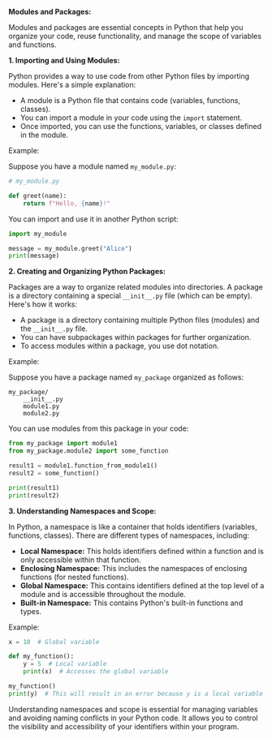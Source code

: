 **Modules and Packages:**

Modules and packages are essential concepts in Python that help you organize your code, reuse functionality, and manage the scope of variables and functions.

**1. Importing and Using Modules:**

Python provides a way to use code from other Python files by importing modules. Here's a simple explanation:

- A module is a Python file that contains code (variables, functions, classes).
- You can import a module in your code using the `import` statement.
- Once imported, you can use the functions, variables, or classes defined in the module.

Example:

Suppose you have a module named `my_module.py`:

```python
# my_module.py

def greet(name):
    return f"Hello, {name}!"
```

You can import and use it in another Python script:

```python
import my_module

message = my_module.greet("Alice")
print(message)
```

**2. Creating and Organizing Python Packages:**

Packages are a way to organize related modules into directories. A package is a directory containing a special `__init__.py` file (which can be empty). Here's how it works:

- A package is a directory containing multiple Python files (modules) and the `__init__.py` file.
- You can have subpackages within packages for further organization.
- To access modules within a package, you use dot notation.

Example:

Suppose you have a package named `my_package` organized as follows:

```
my_package/
    __init__.py
    module1.py
    module2.py
```

You can use modules from this package in your code:

```python
from my_package import module1
from my_package.module2 import some_function

result1 = module1.function_from_module1()
result2 = some_function()

print(result1)
print(result2)
```

**3. Understanding Namespaces and Scope:**

In Python, a namespace is like a container that holds identifiers (variables, functions, classes). There are different types of namespaces, including:

- **Local Namespace:** This holds identifiers defined within a function and is only accessible within that function.
- **Enclosing Namespace:** This includes the namespaces of enclosing functions (for nested functions).
- **Global Namespace:** This contains identifiers defined at the top level of a module and is accessible throughout the module.
- **Built-in Namespace:** This contains Python's built-in functions and types.

Example:

```python
x = 10  # Global variable

def my_function():
    y = 5  # Local variable
    print(x)  # Accesses the global variable

my_function()
print(y)  # This will result in an error because y is a local variable
```

Understanding namespaces and scope is essential for managing variables and avoiding naming conflicts in your Python code. It allows you to control the visibility and accessibility of your identifiers within your program.
